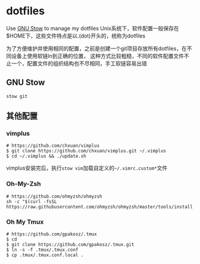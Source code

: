 # dotfiles

Use [GNU Stow](https://www.gnu.org/software/stow/) to manage my dotfiles
Unix系统下，软件配置一般保存在$HOME下，这些文件特点是以.(dot)开头的，统称为dotfiles

为了方便维护并使用相同的配置，之前是创建一个git项目存放所有dotfiles，在不同设备上使用软链ln到正确的位置，
这种方式比较粗糙，不同的软件配置文件不止一个，配置文件的组织结构也不尽相同，手工软链容易出错

## GNU Stow

```shell
stow git
```

## 其他配置

### vimplus

``` shell
# https://github.com/chxuan/vimplus
$ git clone https://github.com/chxuan/vimplus.git ~/.vimplus
$ cd ~/.vimplus && ./update.sh
```

vimplus安装完后，执行`stow vim`加载自定义的`~/.vimrc.custom*`文件

### Oh-My-Zsh

``` shell
# https://github.com/ohmyzsh/ohmyzsh
sh -c "$(curl -fsSL https://raw.githubusercontent.com/ohmyzsh/ohmyzsh/master/tools/install.sh)"
```

### Oh My Tmux

``` shell
# https://github.com/gpakosz/.tmux
$ cd
$ git clone https://github.com/gpakosz/.tmux.git
$ ln -s -f .tmux/.tmux.conf
$ cp .tmux/.tmux.conf.local .
```
